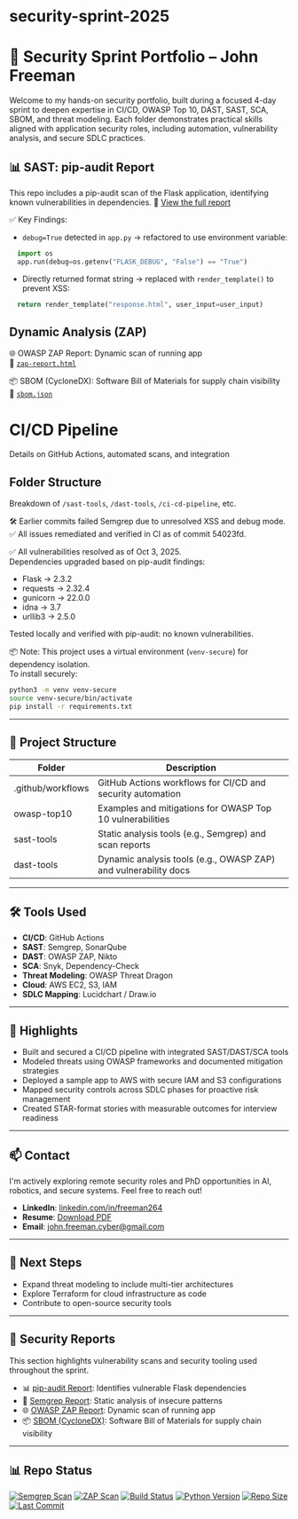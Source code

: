 # security-sprint-2025
# 🔐 Security Sprint Portfolio – John Freeman

Welcome to my hands-on security portfolio, built during a focused 4-day sprint to deepen expertise in CI/CD, OWASP Top 10, DAST, SAST, SCA, SBOM, and threat modeling. Each folder demonstrates practical skills aligned with application security roles, including automation, vulnerability analysis, and secure SDLC practices.


## 📊 SAST: pip-audit Report

This repo includes a pip-audit scan of the Flask application, identifying known vulnerabilities in dependencies.
📍 [View the full report](sast-tools/pip-audit-report.md)

✅ Key Findings:

- `debug=True` detected in `app.py` → refactored to use environment variable:

```python
  import os
  app.run(debug=os.getenv("FLASK_DEBUG", "False") == "True")
```
- Directly returned format string → replaced with `render_template()` to prevent XSS:
  
```python
  return render_template("response.html", user_input=user_input)
```

## Dynamic Analysis (ZAP)
🌐 OWASP ZAP Report: Dynamic scan of running app  
📄 [`zap-report.html`](./dast-tools/zap-report.html)

📦 SBOM (CycloneDX): Software Bill of Materials for supply chain visibility  
📄 [`sbom.json`](./sast-tools/sbom.json)

# CI/CD Pipeline
Details on GitHub Actions, automated scans, and integration

## Folder Structure
Breakdown of `/sast-tools`, `/dast-tools`, `/ci-cd-pipeline`, etc.

🛠️ Earlier commits failed Semgrep due to unresolved XSS and debug mode. 
✅ All issues remediated and verified in CI as of commit 54023fd.

✅ All vulnerabilities resolved as of Oct 3, 2025.  
Dependencies upgraded based on pip-audit findings:
- Flask → 2.3.2
- requests → 2.32.4
- gunicorn → 22.0.0
- idna → 3.7
- urllib3 → 2.5.0

Tested locally and verified with pip-audit: no known vulnerabilities.

📦 Note: This project uses a virtual environment (`venv-secure`) for dependency isolation.  
To install securely:

```bash
python3 -m venv venv-secure
source venv-secure/bin/activate
pip install -r requirements.txt
```
---

## 🧱 Project Structure

| Folder              | Description                                                  |
|---------------------|--------------------------------------------------------------|
| .github/workflows   | GitHub Actions workflows for CI/CD and security automation   |
| owasp-top10         | Examples and mitigations for OWASP Top 10 vulnerabilities    |
| sast-tools          | Static analysis tools (e.g., Semgrep) and scan reports       |
| dast-tools          | Dynamic analysis tools (e.g., OWASP ZAP) and vulnerability docs |

---

## 🛠️ Tools Used

- **CI/CD**: GitHub Actions
- **SAST**: Semgrep, SonarQube
- **DAST**: OWASP ZAP, Nikto
- **SCA**: Snyk, Dependency-Check
- **Threat Modeling**: OWASP Threat Dragon
- **Cloud**: AWS EC2, S3, IAM
- **SDLC Mapping**: Lucidchart / Draw.io

---

## 📌 Highlights

- Built and secured a CI/CD pipeline with integrated SAST/DAST/SCA tools
- Modeled threats using OWASP frameworks and documented mitigation strategies
- Deployed a sample app to AWS with secure IAM and S3 configurations
- Mapped security controls across SDLC phases for proactive risk management
- Created STAR-format stories with measurable outcomes for interview readiness

---

## 📫 Contact

I'm actively exploring remote security roles and PhD opportunities in AI, robotics, and secure systems. Feel free to reach out!

- **LinkedIn**: [linkedin.com/in/freeman264](https://www.linkedin.com/in/freeman264/)
- **Resume**: [Download PDF](https://drive.google.com/file/d/1EnVf0PyUDh35joEeTBd33E5IVq_vfOgI/view?usp=drive_link)
- **Email**: john.freeman.cyber@gmail.com 

---

## 🚀 Next Steps

- Expand threat modeling to include multi-tier architectures
- Explore Terraform for cloud infrastructure as code
- Contribute to open-source security tools

---

## 🔐 Security Reports

This section highlights vulnerability scans and security tooling used throughout the sprint.

- 📊 [pip-audit Report](sast-tools/pip-audit-report.md): Identifies vulnerable Flask dependencies
- 🧪 [Semgrep Report](sast-tools/semgrep-report.docx): Static analysis of insecure patterns
- 🌐 [OWASP ZAP Report](dast-tools/zap-report.docx): Dynamic scan of running app
- 📦 [SBOM (CycloneDX)](sast-tools/sbom.json): Software Bill of Materials for supply chain visibility

---

## 📊 Repo Status

[![Semgrep Scan](https://img.shields.io/badge/Semgrep-Passed-brightgreen)](https://github.com/JohonJ/security-sprint-2025/actions)
[![ZAP Scan](https://img.shields.io/badge/ZAP-Completed-blue)](https://github.com/JohonJ/security-sprint-2025/actions)
[![Build Status](https://img.shields.io/github/actions/workflow/status/JohonJ/security-sprint-2025/security.yml?branch=main)](https://github.com/JohonJ/security-sprint-2025/actions)
[![Python Version](https://img.shields.io/badge/Python-3.10-blue.svg)](https://www.python.org/downloads/release/python-3100/)
[![Repo Size](https://img.shields.io/github/repo-size/JohonJ/security-sprint-2025)](https://github.com/JohonJ/security-sprint-2025)
[![Last Commit](https://img.shields.io/github/last-commit/JohonJ/security-sprint-2025)](https://github.com/JohonJ/security-sprint-2025/commits/main)
